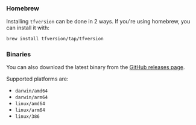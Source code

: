 ### Homebrew

Installing `tfversion` can be done in 2 ways. If you're using homebrew, you can install it with:

```sh
brew install tfversion/tap/tfversion
```

### Binaries

You can also download the latest binary from the [GitHub releases page](https://github.com/tfversion/tfversion/releases).

Supported platforms are:

* `darwin/amd64`
* `darwin/arm64`
* `linux/amd64`
* `linux/arm64`
* `linux/386`
